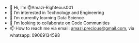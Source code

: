 - 👋 Hi, I’m @Amazi-Righteous001
- 👀 I’m interested in Technology and Engineering
- 🌱 I’m currently learning Data Science
- 💞️ I’m looking to collaborate on Code Communities
- 📫 How to reach me via email: amazi.precious@gmail.com, via whatsapp: 09069134598

<!---
Amazi-Righteous001/Amazi-Righteous001 is a ✨ special ✨ repository because its `README.md` (this file) appears on your GitHub profile.
You can click the Preview link to take a look at your changes.
--->
